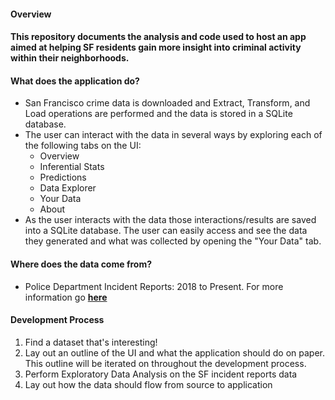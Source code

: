 #### **Overview**
#### This repository documents the analysis and code used to host an app aimed at helping SF residents gain more insight into criminal activity within their neighborhoods.

#### **What does the application do?**
- San Francisco crime data is downloaded and Extract, Transform, and Load operations are performed and the data is stored in a SQLite database.
- The user can interact with the data in several ways by exploring each of the following tabs on the UI:
    - Overview
    - Inferential Stats
    - Predictions
    - Data Explorer
    - Your Data
    - About
- As the user interacts with the data those interactions/results are saved into a SQLite database. The user can easily access and see the data they generated and what was collected by opening the "Your Data" tab.

#### **Where does the data come from?**
- Police Department Incident Reports: 2018 to Present. For more information go [**here**](https://data.sfgov.org/Public-Safety/Police-Department-Incident-Reports-2018-to-Present/wg3w-h783)

#### **Development Process**
1. Find a dataset that's interesting!
2. Lay out an outline of the UI and what the application should do on paper. This outline will be iterated on throughout the development process.
3. Perform Exploratory Data Analysis on the SF incident reports data
4. Lay out how the data should flow from source to application
